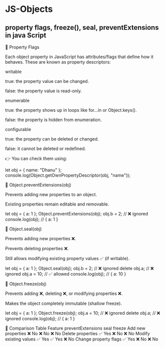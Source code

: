# JS-Objects
## property flags, freeze(), seal, preventExtensions in java Script
🔹 Property Flags

Each object property in JavaScript has attributes/flags that define how it behaves. These are known as property descriptors:

writable

true: the property value can be changed.

false: the property value is read-only.

enumerable

true: the property shows up in loops like for...in or Object.keys().

false: the property is hidden from enumeration.

configurable

true: the property can be deleted or changed.

false: it cannot be deleted or redefined.

👉 You can check them using:

let obj = { name: "Dhanu" };
console.log(Object.getOwnPropertyDescriptor(obj, "name"));

🔹 Object.preventExtensions(obj)

Prevents adding new properties to an object.

Existing properties remain editable and removable.

let obj = { a: 1 };
Object.preventExtensions(obj);
obj.b = 2; // ❌ ignored
console.log(obj); // { a: 1 }

🔹 Object.seal(obj)

Prevents adding new properties ❌.

Prevents deleting properties ❌.

Still allows modifying existing property values ✅ (if writable).

let obj = { a: 1 };
Object.seal(obj);
obj.b = 2; // ❌ ignored
delete obj.a; // ❌ ignored
obj.a = 10; // ✅ allowed
console.log(obj); // { a: 10 }

🔹 Object.freeze(obj)

Prevents adding ❌, deleting ❌, or modifying properties ❌.

Makes the object completely immutable (shallow freeze).

let obj = { a: 1 };
Object.freeze(obj);
obj.a = 10; // ❌ ignored
delete obj.a; // ❌ ignored
console.log(obj); // { a: 1 }

🔹 Comparison Table
Feature	preventExtensions	seal	freeze
Add new properties	❌ No	❌ No	❌ No
Delete properties	✅ Yes	❌ No	❌ No
Modify existing values	✅ Yes	✅ Yes	❌ No
Change property flags	✅ Yes	❌ No	❌ No
